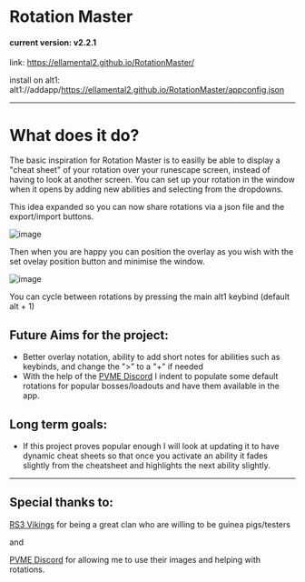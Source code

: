 # Rotation Master

#### current version: v2.2.1

link: https://ellamental2.github.io/RotationMaster/

install on alt1: alt1://addapp/https://ellamental2.github.io/RotationMaster/appconfig.json

<hr/>

# What does it do?

The basic inspiration for Rotation Master is to easilly be able to display a "cheat sheet" of your rotation over your runescape screen, instead of having to look at another screen.
You can set up your rotation in the window when it opens by adding new abilities and selecting from the dropdowns.

This idea expanded so you can now share rotations via a json file and the export/import buttons.

![image](https://github.com/user-attachments/assets/f8aa2425-3ea2-4672-8dba-5ed63c1a9d7b)

Then when you are happy you can position the overlay as you wish with the set ovelay position button and minimise the window.

![image](https://github.com/user-attachments/assets/d19e2a4c-05d4-420f-8b2c-e0f48299bc6d)

You can cycle between rotations by pressing the main alt1 keybind (default alt + 1)

## Future Aims for the project:
- Better overlay notation, ability to add short notes for abilities such as keybinds, and change the ">" to a "+" if needed
- With the help of the [PVME Discord](https://discord.gg/pvme) I indent to populate some default rotations for popular bosses/loadouts and have them available in the app.
  
## Long term goals:
- If this project proves popular enough I will look at updating it to have dynamic cheat sheets so that once you activate an ability it fades slightly from the cheatsheet and highlights the next ability slightly.

<hr/>

## Special thanks to:

[RS3 Vikings](Discord.gg/rs3vikings) for being a great clan who are willing to be guinea pigs/testers

and

[PVME Discord](https://discord.gg/pvme) for allowing me to use their images and helping with rotations.
